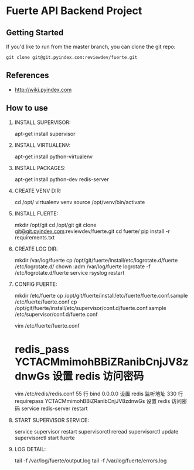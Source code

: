 # Fuerte API Backend Project

## Getting Started

If you'd like to run from the master branch, you can clone the git repo:

    git clone git@git.pyindex.com:reviewdev/fuerte.git

## References

* http://wiki.pyindex.com

## How to use

1. INSTALL SUPERVISOR:

    apt-get install supervisor

2. INSTALL VIRTUALENV:

    apt-get install python-virtualenv

3. INSTALL PACKAGES:

    apt-get install python-dev redis-server

4. CREATE VENV DIR:

    cd /opt/
    virtualenv venv
    source /opt/venv/bin/activate

5. INSTALL FUERTE:

    mkdir /opt/git
    cd /opt/git
    git clone git@git.pyindex.com:reviewdev/fuerte.git
    cd fuerte/
    pip install -r requirements.txt

6. CREATE LOG DIR:

    mkdir /var/log/fuerte
    cp /opt/git/fuerte/install/etc/logrotate.d/fuerte /etc/logrotate.d/
    chown :adm /var/log/fuerte
    logrotate -f /etc/logrotate.d/fuerte
    service rsyslog restart

7. CONFIG FUERTE:

    mkdir /etc/fuerte
    cp /opt/git/fuerte/install/etc/fuerte/fuerte.conf.sample /etc/fuerte/fuerte.conf
    cp /opt/git/fuerte/install/etc/supervisor/conf.d/fuerte.conf.sample /etc/supervisor/conf.d/fuerte.conf

    vim /etc/fuerte/fuerte.conf
    # redis_pass YCTACMmimohBBiZRanibCnjJV8zdnwGs 设置 redis 访问密码

    vim /etc/redis/redis.conf
    55 行  bind 0.0.0.0 设置 redis 监听地址
    330 行 requirepass YCTACMmimohBBiZRanibCnjJV8zdnwGs 设置 redis 访问密码
    service redis-server restart

8. START SUPERVISOR SERVICE:

    service supervisor restart
    supervisorctl reread
    supervisorctl update
    supervisorctl start fuerte

9. LOG DETAIL:

    tail -f /var/log/fuerte/output.log
    tail -f /var/log/fuerte/errors.log
